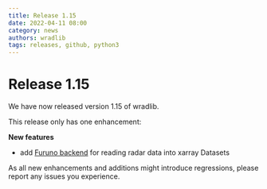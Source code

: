 ```yaml
---
title: Release 1.15
date: 2022-04-11 08:00
category: news
authors: wradlib
tags: releases, github, python3
---
```


# Release 1.15

We have now released version 1.15 of wradlib.

This release only has one enhancement:

**New features**

- add [Furuno backend](https://docs.wradlib.org/en/1.15.0/notebooks/fileio/wradlib_furuno_backend.html) for reading radar data into xarray Datasets

As all new enhancements and additions might introduce regressions, please report any issues you experience.
